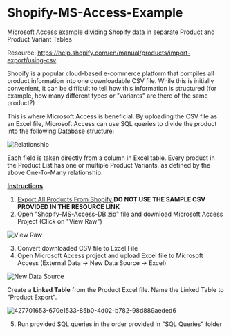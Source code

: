 # Shopify-MS-Access-Example

Microsoft Access example dividing Shopify data in separate Product and Product Variant Tables

Resource:
https://help.shopify.com/en/manual/products/import-export/using-csv

Shopify is a popular cloud-based e-commerce platform that compiles all product information into one downloadable CSV file. While this is initially convenient, it can be difficult to tell how this information is structured (for example, how many different types or "variants" are there of the same product?)

This is where Microsoft Access is beneficial. By uploading the CSV file as an Excel file, Microsoft Access can use SQL queries to divide the product into the following Database structure:

![Relationship](https://github.com/user-attachments/assets/983a5531-e125-41be-ac58-33829c0ebcec)

Each field is taken directly from a column in Excel table. Every product in the Product List has one or multiple Product Variants, as defined by the above One-To-Many relationship. 

<ins> **Instructions**  </ins>
1. [Export All Products From Shopify ](https://help.shopify.com/en/manual/products/import-export/export-products) **DO NOT USE THE SAMPLE CSV PROVIDED IN THE RESOURCE LINK**
2. Open "Shopify-MS-Access-DB.zip" file and download Microsoft Access Project (Click on "View Raw")
   
![View Raw](https://github.com/user-attachments/assets/be8dcbbe-3a7a-48c7-8584-282154c13cba)

3. Convert downloaded CSV file to Excel File
4. Open Microsoft Access project and upload Excel file to Microsoft Access (External Data -> New Data Source -> Excel)
   
![New Data Source](https://github.com/user-attachments/assets/8be047f5-0838-425a-a590-0f778c0c57a3)

Create a **Linked Table** from the Product Excel file. Name the Linked Table to "Product Export".

![427701653-670e1533-85b0-4d02-b782-98d889aeded6](https://github.com/user-attachments/assets/3711a533-bcdd-4a82-998b-81ebe73ff930)

5. Run provided SQL queries in the order provided in "SQL Queries" folder
